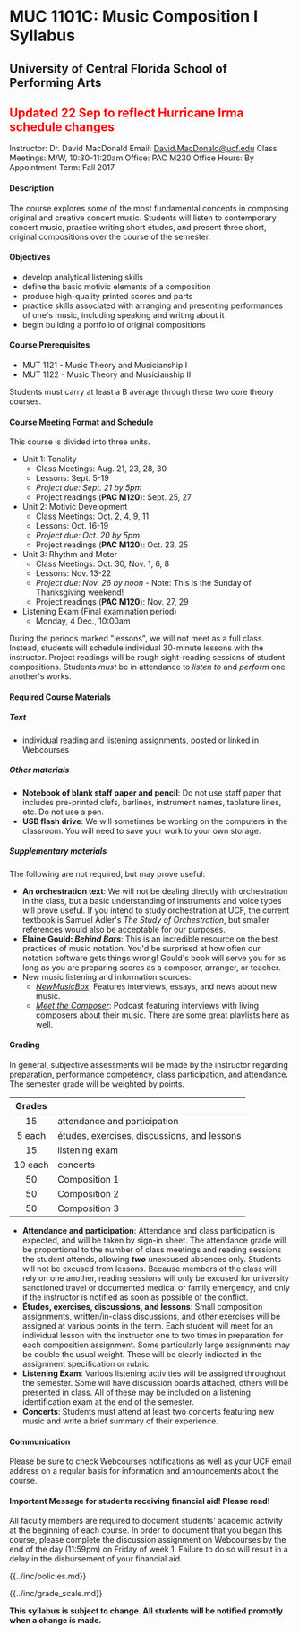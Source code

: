 # MUC 1101C: Music Composition I Syllabus

## University of Central Florida School of Performing Arts

## <span style="color:red;">Updated 22 Sep to reflect Hurricane Irma schedule changes</span>

Instructor: Dr. David MacDonald
Email: David.MacDonald@ucf.edu
Class Meetings: M/W, 10:30-11:20am
Office: PAC M230
Office Hours: By Appointment
Term: Fall 2017

#### Description

The course explores some of the most fundamental concepts in composing original and creative concert music. Students will listen to contemporary concert music, practice writing short études, and present three short, original compositions over the course of the semester.

#### Objectives

* develop analytical listening skills
* define the basic motivic elements of a composition
* produce high-quality printed scores and parts
* practice skills associated with arranging and presenting performances of one's music, including speaking and writing about it
* begin building a portfolio of original compositions

#### Course Prerequisites

* MUT 1121 - Music Theory and Musicianship I
* MUT 1122 - Music Theory and Musicianship II

Students must carry at least a B average through these two core theory courses.

#### Course Meeting Format and Schedule

This course is divided into three units.

- Unit 1: Tonality
    - Class Meetings: Aug. 21, 23, 28, 30
    - Lessons: Sept. 5-19
    - _Project due: Sept. 21 by 5pm_
    - Project readings (**PAC M120**): Sept. 25, 27
- Unit 2: Motivic Development
    - Class Meetings: Oct. 2, 4, 9, 11
    - Lessons: Oct. 16-19
    - _Project due: Oct. 20 by 5pm_
    - Project readings (**PAC M120**): Oct. 23, 25
- Unit 3: Rhythm and Meter
    - Class Meetings: Oct. 30, Nov. 1, 6, 8
    - Lessons: Nov. 13-22
    - _Project due: Nov. 26 by noon_ - Note: This is the Sunday of Thanksgiving weekend!
    - Project readings (**PAC M120**): Nov. 27, 29
- Listening Exam (Final examination period)
    - Monday, 4 Dec., 10:00am

During the periods marked "lessons", we will not meet as a full class. Instead, students will schedule individual 30-minute lessons with the instructor. Project readings will be rough sight-reading sessions of student compositions. Students _must_ be in attendance to _listen to_ and _perform_ one another's works.

#### Required Course Materials

##### Text

* individual reading and listening assignments, posted or linked in Webcourses

##### Other materials

* **Notebook of blank staff paper and pencil**: Do not use staff paper that includes pre-printed clefs, barlines, instrument names, tablature lines, etc. Do not use a pen.
* **USB flash drive**: We will sometimes be working on the computers in the classroom. You will need to save your work to your own storage.

##### Supplementary materials

The following are not required, but may prove useful:

* **An orchestration text**: We will not be dealing directly with orchestration in the class, but a basic understanding of instruments and voice types will prove useful. If you intend to study orchestration at UCF, the current textbook is Samuel Adler's _The Study of Orchestration_, but smaller references would also be acceptable for our purposes.
* **Elaine Gould: _Behind Bars_**: This is an incredible resource on the best practices of music notation. You'd be surprised at how often our notation software gets things wrong! Gould's book will serve you for as long as you are preparing scores as a composer, arranger, or teacher. 
* New music listening and information sources:
    * [_NewMusicBox_](http://newmusicbox.org): Features interviews, essays, and news about new music.
    * [_Meet the Composer_](http://www.wqxr.org/#!/programs/meet-composer/): Podcast featuring interviews with living composers about their music. There are some great playlists here as well.

#### Grading

In general, subjective assessments will be made by the instructor regarding preparation, performance competency, class participation, and attendance. The semester grade will be weighted by points.

| Grades ||
| :---: | --- |
| 15 | attendance and participation |
| 5 each | études, exercises, discussions, and lessons |
| 15 | listening exam |
| 10 each | concerts |
| 50 | Composition 1 |
| 50 | Composition 2 |
| 50 | Composition 3 |


* **Attendance and participation**: Attendance and class participation is expected, and will be taken by sign-in sheet. The attendance grade will be proportional to the number of class meetings and reading sessions the student attends, allowing **_two_** unexcused absences only. Students will not be excused from lessons. Because members of the class will rely on one another, reading sessions will only be excused for university sanctioned travel or documented medical or family emergency, and only if the instructor is notified as soon as possible of the conflict.
* **Études, exercises, discussions, and lessons**: Small composition assignments, written/in-class discussions, and other exercises will be assigned at various points in the term. Each student will meet for an individual lesson with the instructor one to two times in preparation for each composition assignment. Some particularly large assignments may be double the usual weight. These will be clearly indicated in the assignment specification or rubric.
* **Listening Exam**: Various listening activities will be assigned throughout the semester. Some will have discussion boards attached, others will be presented in class. All of these may be included on a listening identification exam at the end of the semester.
* **Concerts**: Students must attend at least two concerts featuring new music and write a brief summary of their experience.

#### Communication

Please be sure to check Webcourses notifications as well as your UCF email address on a regular basis for information and announcements about the course.

#### Important Message for students receiving financial aid! Please read!

All faculty members are required to document students' academic activity at the beginning of each course. In order to document that you began this course, please complete the discussion assignment on Webcourses by the end of the day (11:59pm) on Friday of week 1. Failure to do so will result in a delay in the disbursement of your financial aid.

{{../inc/policies.md}}

{{../inc/grade_scale.md}}

**This syllabus is subject to change. All students will be notified promptly when a change is made.**
